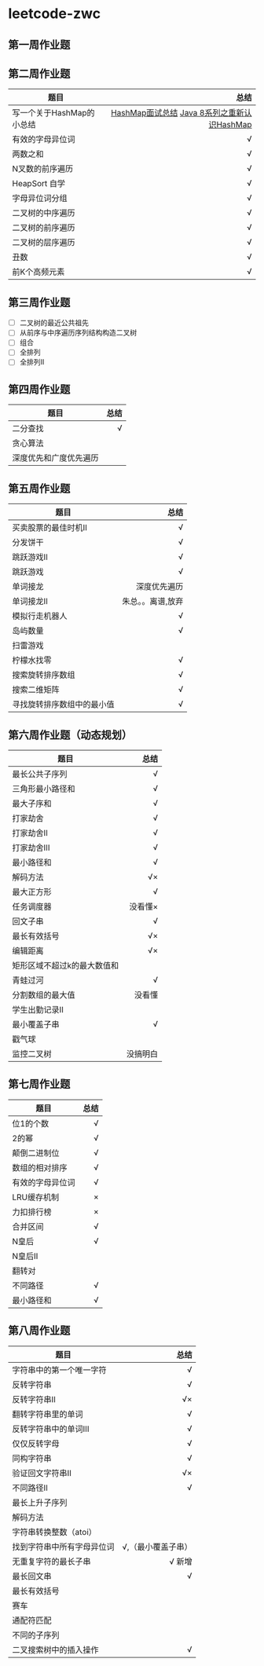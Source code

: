 # leetcode-zwc
## 第一周作业题

## 第二周作业题

| 题目        | 总结  |
| --------   | -----:  | 
|  写一个关于HashMap的小总结|[HashMap面试总结](https://www.cnblogs.com/flyuz/p/11378491.html "HashMap面试总结") [Java 8系列之重新认识HashMap](https://tech.meituan.com/2016/06/24/java-hashmap.html "Java 8系列之重新认识HashMap") 
|  有效的字母异位词| √ |
|  两数之和| √|
|  N叉数的前序遍历| √|
|  HeapSort 自学| √|
| 字母异位词分组| √|
| 二叉树的中序遍历| √|
| 二叉树的前序遍历| √|
| 二叉树的层序遍历| √|
| 丑数| √|
| 前K个高频元素| √| 


## 第三周作业题

- [ ] 二叉树的最近公共祖先
- [ ] 从前序与中序遍历序列结构构造二叉树
- [ ] 组合
- [ ] 全排列
- [ ] 全排列II

## 第四周作业题

| 题目        | 总结  |
| --------   | -----:  | 
|  二分查找|√|
|  贪心算法|  |
|  深度优先和广度优先遍历|  |

## 第五周作业题
| 题目        | 总结  |
| --------   | -----:  | 
|  买卖股票的最佳时机II|  √|
|  分发饼干|  √|
|  跳跃游戏II| √ |
|  跳跃游戏| √ |
|  单词接龙|深度优先遍历  |
|  单词接龙II| 朱总。。离谱,放弃 |
|  模拟行走机器人| √ |
|  岛屿数量|  √|
|  扫雷游戏|  |
|  柠檬水找零| √ |
|  搜索旋转排序数组| √ |
|  搜索二维矩阵| √ |
|  寻找旋转排序数组中的最小值| √ |

## 第六周作业题（动态规划）
| 题目        | 总结  |
| --------   | -----:  | 
|  最长公共子序列| √ |
|  三角形最小路径和| √ |
|  最大子序和| √ |
|  打家劫舍|  √|
|  打家劫舍II|  √|
|  打家劫舍III|  √|
|  最小路径和|  √|
|  解码方法| √× |
|  最大正方形| √ |
|  任务调度器|  没看懂×|
|  回文子串|  √|
|  最长有效括号| √×|
|  编辑距离| √× |
|  矩形区域不超过k的最大数值和|  |
|  青蛙过河| √ |
|  分割数组的最大值| 没看懂 |
|  学生出勤记录II|  |
|  最小覆盖子串| √ |
|  戳气球|  |
|  监控二叉树| 没搞明白 |

## 第七周作业题
| 题目        | 总结  |
| --------   | -----:  | 
|  位1的个数|  √|
|  2的幂|  √|
|  颠倒二进制位|  √|
|  数组的相对排序|  √|
|  有效的字母异位词| √ |
|  LRU缓存机制|  ×|
|  力扣排行榜|  ×|
|  合并区间|  √|
|  N皇后|  √|
|  N皇后II|  |
|  翻转对|  |
|  不同路径|  √|
|  最小路径和|  √|

## 第八周作业题
| 题目        | 总结  |
| --------   | -----:  | 
|  字符串中的第一个唯一字符|  √|
|  反转字符串|  √|
|  反转字符串II| √× |
|  翻转字符串里的单词|  √|
|  反转字符串中的单词III|  √|
|  仅仅反转字母| √ |
|  同构字符串|  √|
|  验证回文字符串II|  √×|
|  不同路径II|  √|
|  最长上升子序列|  |
|  解码方法|  |
|  字符串转换整数（atoi）|  |
|  找到字符串中所有字母异位词|  √,（最小覆盖子串）|
|  无重复字符的最长子串| √ 新增 |
|  最长回文串|  √|
|  最长有效括号|  |
|  赛车|  |
|  通配符匹配|  |
|  不同的子序列|  |
|  二叉搜索树中的插入操作|  √|